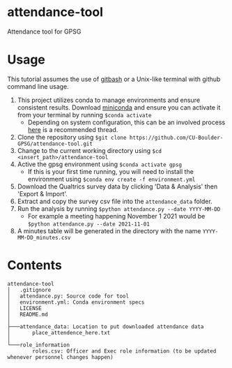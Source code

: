 # attendance-tool
Attendance tool for GPSG

# Usage
This tutorial assumes the use of [gitbash](https://git-scm.com/downloads) or a Unix-like terminal with github command line usage.
1. This project utilizes conda to manage environments and ensure consistent results. Download [miniconda](https://docs.conda.io/en/latest/miniconda.html) and ensure you can activate it from your terminal by running `$conda activate` 
    * Depending on system configuration, this can be an involved process [here](https://discuss.codecademy.com/t/setting-up-conda-in-git-bash/534473) is a recommended thread.
2. Clone the repository using `$git clone https://github.com/CU-Boulder-GPSG/attendance-tool.git`
3. Change to the current working directory using `$cd <insert_path>/attendance-tool`
4. Active the gpsg environment using `$conda activate gpsg`
    * If this is your first time running, you will need to install the environment using `$conda env create -f environment.yml`
5. Download the Qualtrics survey data by clicking 'Data & Analysis' then 'Export & Import'.
6. Extract and copy the survey csv file into the `attendance_data` folder.
7. Run the analysis by running `$python attendance.py --date YYYY-MM-DD`
    * For example a meeting happening November 1 2021 would be `$python attendance.py --date 2021-11-01`
8. A minutes table will be generated in the directory with the name `YYYY-MM-DD_minutes.csv`

# Contents
```
attendance-tool
│   .gitignore
│   attendance.py: Source code for tool
│   environment.yml: Conda environment specs
│   LICENSE
│   README.md
│
├───attendance_data: Location to put downloaded attendance data
│       place_attendence_here.txt
│
└───role_information
        roles.csv: Officer and Exec role information (to be updated whenever personnel changes happen)
```
